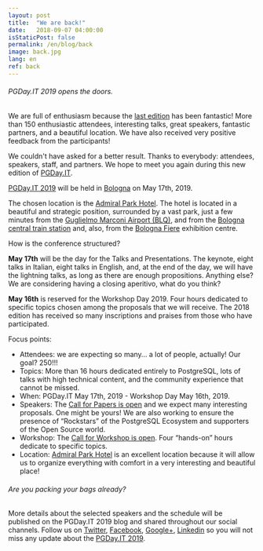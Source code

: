 ```yaml
---
layout: post
title:  "We are back!"
date:   2018-09-07 04:00:00
isStaticPost: false
permalink: /en/blog/back
image: back.jpg
lang: en
ref: back
---
```


<h6>PGDay.IT 2019 opens the doors.</h6>

We are full of enthusiasm because the [last edition](https://2018.pgday.it/en/) has been fantastic!
More than 150 enthusiastic attendees, interesting talks, great speakers, fantastic partners, and a beautiful location. We have also received very positive feedback from the participants!

We couldn't have asked for a better result.
Thanks to everybody: attendees, speakers, staff, and partners. We hope to meet you again during this new edition of [PGDay.IT](https://2019.pgday.it/en/).

[PGDay.IT 2019](https://2019.pgday.it/en/) will be held in [Bologna](https://www.bolognawelcome.com/en/) on May 17th, 2019.

The chosen location is the [Admiral Park Hotel](https://2019.pgday.it/en/logistics/). The hotel is located in a beautiful and strategic position, surrounded by a vast park, just a few minutes from the [Guglielmo Marconi Airport (BLQ)](https://www.bologna-airport.it/en/travellers.aspx?idC=61676&LN=en-US), and from the [Bologna central train station](https://www.bolognacentrale.it/en/) and, also, from the [Bologna Fiere](http://www.bolognafiere.it/en/home) exhibition centre.

How is the conference structured?

**May 17th** will be the day for the Talks and Presentations. The keynote, eight talks in Italian, eight talks in English, and,  at the end of the day, we will have the lightning talks, as long as there are enough propositions. Anything else? We are considering having a closing aperitivo, what do you think?

**May 16th** is reserved for the Workshop Day 2019. Four hours dedicated to specific topics chosen among the proposals that we will receive. The 2018 edition has received so many inscriptions and praises from those who have participated.

Focus points:
* Attendees: we are expecting so many… a lot of people, actually! Our goal? 250!!!
* Topics: More than 16 hours dedicated entirely to PostgreSQL, lots of talks with high technical content, and the community experience that cannot be missed.
* When: PGDay.IT May 17th, 2019 - Workshop Day May 16th, 2019.
* Speakers: The [Call for Papers is open](https://2019.pgday.it/en/blog/cfp) and we expect many interesting proposals. One might be yours! We are also working to ensure the presence of “Rockstars” of the PostgreSQL Ecosystem and supporters of the Open Source world.
* Workshop: The [Call for Workshop is open](https://2019.pgday.it/en/blog/cfw). Four “hands-on” hours dedicate to specific topics.
* Location: [Admiral Park Hotel](https://2019.pgday.it/en/logistics/) is an excellent location because it will allow us to organize everything with comfort in a very interesting and beautiful place!

<h6>Are you packing your bags already?</h6>

More details about the selected speakers and the schedule will be published on the PGDay.IT 2019 blog and shared throughout our social channels.
Follow us on [Twitter](https://twitter.com/PGDayIT), [Facebook](https://www.facebook.com/ITPUG/), [Google+](https://plus.google.com/114060631874544975126), [Linkedin](https://www.linkedin.com/company/itpug) so you will not miss any update about the [PGDay.IT 2019](https://2019.pgday.it/en/).
